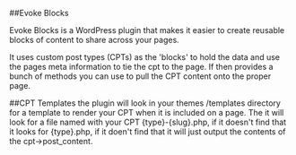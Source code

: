 ##Evoke Blocks

Evoke Blocks is a WordPress plugin that makes it easier to create reusable blocks of content to share across your pages.

It uses custom post types (CPTs) as the 'blocks' to hold the data and use the pages meta information to tie the cpt to the page. If then provides a bunch of methods you can use to pull the CPT content onto the proper page.


##CPT Templates
the plugin will look in your themes /templates directory for a template to render your CPT when it is included on a page.
The it will look for a file named with your CPT {type}-{slug}.php, if it doesn't find that it looks for {type}.php, if it doen't find that it will just output the contents of  the cpt->post_content.